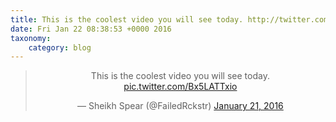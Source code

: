 ```yaml
---
title: This is the coolest video you will see today. http://twitter.com/FailedRckstr/status/690093195762520064/video/1
date: Fri Jan 22 08:38:53 +0000 2016
taxonomy:
    category: blog
---
```

<blockquote class="twitter-tweet" align="center" width="350"><p lang="en" dir="ltr">This is the coolest video you will see today. <a href="http://twitter.com/FailedRckstr/status/690093195762520064/video/1">pic.twitter.com/Bx5LATTxio</a></p>&mdash; Sheikh Spear (@FailedRckstr) <a href="https://twitter.com/FailedRckstr/status/690093195762520064">January 21, 2016</a></blockquote>
